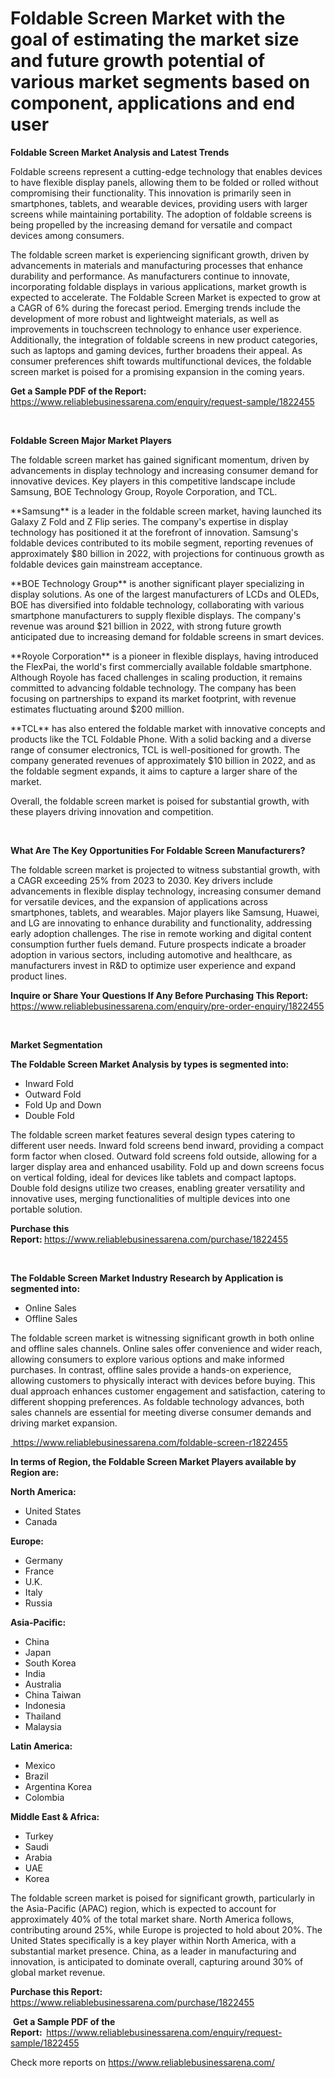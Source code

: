 <p><h1>Foldable Screen Market with the goal of estimating the market size and future growth potential of various market segments based on component, applications and end user</h1></p><p><strong>Foldable Screen Market Analysis and Latest Trends</strong></p>
<p><p>Foldable screens represent a cutting-edge technology that enables devices to have flexible display panels, allowing them to be folded or rolled without compromising their functionality. This innovation is primarily seen in smartphones, tablets, and wearable devices, providing users with larger screens while maintaining portability. The adoption of foldable screens is being propelled by the increasing demand for versatile and compact devices among consumers.</p><p>The foldable screen market is experiencing significant growth, driven by advancements in materials and manufacturing processes that enhance durability and performance. As manufacturers continue to innovate, incorporating foldable displays in various applications, market growth is expected to accelerate. The Foldable Screen Market is expected to grow at a CAGR of 6% during the forecast period. Emerging trends include the development of more robust and lightweight materials, as well as improvements in touchscreen technology to enhance user experience. Additionally, the integration of foldable screens in new product categories, such as laptops and gaming devices, further broadens their appeal. As consumer preferences shift towards multifunctional devices, the foldable screen market is poised for a promising expansion in the coming years.</p></p>
<p><strong>Get a Sample PDF of the Report:&nbsp;</strong> <a href="https://www.reliablebusinessarena.com/enquiry/request-sample/1822455?utm_campaign=2488&utm_medium=2&utm_source=Github&utm_content=ia&utm_term=06042025&utm_id=foldable-screen">https://www.reliablebusinessarena.com/enquiry/request-sample/1822455</a></p>
<p>&nbsp;</p>
<p><strong>Foldable Screen Major Market Players</strong></p>
<p><p>The foldable screen market has gained significant momentum, driven by advancements in display technology and increasing consumer demand for innovative devices. Key players in this competitive landscape include Samsung, BOE Technology Group, Royole Corporation, and TCL.</p><p>**Samsung** is a leader in the foldable screen market, having launched its Galaxy Z Fold and Z Flip series. The company's expertise in display technology has positioned it at the forefront of innovation. Samsung's foldable devices contributed to its mobile segment, reporting revenues of approximately $80 billion in 2022, with projections for continuous growth as foldable devices gain mainstream acceptance.</p><p>**BOE Technology Group** is another significant player specializing in display solutions. As one of the largest manufacturers of LCDs and OLEDs, BOE has diversified into foldable technology, collaborating with various smartphone manufacturers to supply flexible displays. The company's revenue was around $21 billion in 2022, with strong future growth anticipated due to increasing demand for foldable screens in smart devices.</p><p>**Royole Corporation** is a pioneer in flexible displays, having introduced the FlexPai, the world's first commercially available foldable smartphone. Although Royole has faced challenges in scaling production, it remains committed to advancing foldable technology. The company has been focusing on partnerships to expand its market footprint, with revenue estimates fluctuating around $200 million.</p><p>**TCL** has also entered the foldable market with innovative concepts and products like the TCL Foldable Phone. With a solid backing and a diverse range of consumer electronics, TCL is well-positioned for growth. The company generated revenues of approximately $10 billion in 2022, and as the foldable segment expands, it aims to capture a larger share of the market.</p><p>Overall, the foldable screen market is poised for substantial growth, with these players driving innovation and competition.</p></p>
<p>&nbsp;</p>
<p><strong>What Are The Key Opportunities For Foldable Screen Manufacturers?</strong></p>
<p><p>The foldable screen market is projected to witness substantial growth, with a CAGR exceeding 25% from 2023 to 2030. Key drivers include advancements in flexible display technology, increasing consumer demand for versatile devices, and the expansion of applications across smartphones, tablets, and wearables. Major players like Samsung, Huawei, and LG are innovating to enhance durability and functionality, addressing early adoption challenges. The rise in remote working and digital content consumption further fuels demand. Future prospects indicate a broader adoption in various sectors, including automotive and healthcare, as manufacturers invest in R&D to optimize user experience and expand product lines.</p></p>
<p><strong>Inquire or Share Your Questions If Any Before Purchasing This Report:</strong> <a href="https://www.reliablebusinessarena.com/enquiry/pre-order-enquiry/1822455?utm_campaign=2488&utm_medium=2&utm_source=Github&utm_content=ia&utm_term=06042025&utm_id=foldable-screen">https://www.reliablebusinessarena.com/enquiry/pre-order-enquiry/1822455</a></p>
<p>&nbsp;</p>
<p><strong>Market Segmentation</strong></p>
<p><strong>The Foldable Screen Market Analysis by types is segmented into:</strong></p>
<p><ul><li>Inward Fold</li><li>Outward Fold</li><li>Fold Up and Down</li><li>Double Fold</li></ul></p>
<p><p>The foldable screen market features several design types catering to different user needs. Inward fold screens bend inward, providing a compact form factor when closed. Outward fold screens fold outside, allowing for a larger display area and enhanced usability. Fold up and down screens focus on vertical folding, ideal for devices like tablets and compact laptops. Double fold designs utilize two creases, enabling greater versatility and innovative uses, merging functionalities of multiple devices into one portable solution.</p></p>
<p><strong>Purchase this Report:&nbsp;</strong><a href="https://www.reliablebusinessarena.com/purchase/1822455?utm_campaign=2488&utm_medium=2&utm_source=Github&utm_content=ia&utm_term=06042025&utm_id=foldable-screen">https://www.reliablebusinessarena.com/purchase/1822455</a></p>
<p>&nbsp;</p>
<p><strong>The Foldable Screen Market Industry Research by Application is segmented into:</strong></p>
<p><ul><li>Online Sales</li><li>Offline Sales</li></ul></p>
<p><p>The foldable screen market is witnessing significant growth in both online and offline sales channels. Online sales offer convenience and wider reach, allowing consumers to explore various options and make informed purchases. In contrast, offline sales provide a hands-on experience, allowing customers to physically interact with devices before buying. This dual approach enhances customer engagement and satisfaction, catering to different shopping preferences. As foldable technology advances, both sales channels are essential for meeting diverse consumer demands and driving market expansion.</p></p>
<p><a href="https://www.reliablebusinessarena.com/foldable-screen-r1822455?utm_campaign=2488&utm_medium=2&utm_source=Github&utm_content=ia&utm_term=06042025&utm_id=foldable-screen">&nbsp;https://www.reliablebusinessarena.com/foldable-screen-r1822455</a></p>
<p><strong>In terms of Region, the Foldable Screen Market Players available by Region are:</strong></p>
<p>
    <p> <strong> North America: </strong>
        <ul>
            <li>United States</li>
            <li>Canada</li>
        </ul>
        </p> 
    <p> <strong> Europe: </strong>
        <ul>
            <li>Germany</li>
            <li>France</li>
            <li>U.K.</li>
            <li>Italy</li>
            <li>Russia</li>
        </ul>
        </p> 
    <p> <strong> Asia-Pacific: </strong>
        <ul>
            <li>China</li>
            <li>Japan</li>
            <li>South Korea</li>
            <li>India</li>
            <li>Australia</li>
            <li>China Taiwan</li>
            <li>Indonesia</li>
            <li>Thailand</li>
            <li>Malaysia</li>
        </ul>
        </p> 
    <p> <strong> Latin America: </strong>
        <ul>
            <li>Mexico</li>
            <li>Brazil</li>
            <li>Argentina Korea</li>
            <li>Colombia</li>
        </ul>
        </p> 
    <p> <strong> Middle East & Africa: </strong>
        <ul>
            <li>Turkey</li>
            <li>Saudi</li>
            <li>Arabia</li>
            <li>UAE</li>
            <li>Korea</li>
        </ul>
    </p>
    </p>
<p><p>The foldable screen market is poised for significant growth, particularly in the Asia-Pacific (APAC) region, which is expected to account for approximately 40% of the total market share. North America follows, contributing around 25%, while Europe is projected to hold about 20%. The United States specifically is a key player within North America, with a substantial market presence. China, as a leader in manufacturing and innovation, is anticipated to dominate overall, capturing around 30% of global market revenue.</p></p>
<p><strong>Purchase this Report: </strong><a href="https://www.reliablebusinessarena.com/purchase/1822455?utm_campaign=2488&utm_medium=2&utm_source=Github&utm_content=ia&utm_term=06042025&utm_id=foldable-screen">https://www.reliablebusinessarena.com/purchase/1822455</a></p>
<p>&nbsp;<strong>Get a Sample PDF of the Report:&nbsp;&nbsp;</strong><a href="https://www.reliablebusinessarena.com/enquiry/request-sample/1822455?utm_campaign=2488&utm_medium=2&utm_source=Github&utm_content=ia&utm_term=06042025&utm_id=foldable-screen">https://www.reliablebusinessarena.com/enquiry/request-sample/1822455</a></p>
<p><strong></strong></p>
<p>Check more reports on <a href="https://www.reliablebusinessarena.com/?utm_campaign=2488&utm_medium=2&utm_source=Github&utm_content=ia&utm_term=06042025&utm_id=foldable-screen">https://www.reliablebusinessarena.com/</a></p>